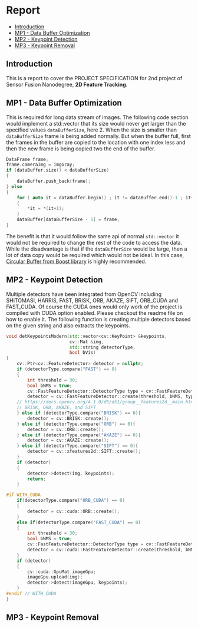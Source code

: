 # Report

- [Introduction](#Introduction)
- [MP1 - Data Buffer Optimization](#MP1)
- [MP2 - Keypoint Detection](#MP2)
- [MP3 - Keypoint Removal](#MP3)

<a name="Introduction" />

## Introduction
This is a report to cover the PROJECT SPECIFICATION for 2nd project of Sensor Fusion Nanodegree, **2D Feature Tracking**.


<a name="MP1" />

## MP1 - Data Buffer Optimization
This is required for long data stream of images. The following code section would implement a std::vector that 
its size would never get larger than the specified values `dataBufferSize`, here 2. When the size is smaller than `dataBufferSize` frame is being added normally. But when the buffer full, first the frames in the buffer are copied 
to the location with one index less and then the new frame is being copied two the end of the buffer.
```c++
DataFrame frame;
frame.cameraImg = imgGray;
if (dataBuffer.size() < dataBufferSize)
{
    dataBuffer.push_back(frame);
} else
{
    for ( auto it = dataBuffer.begin() ; it != dataBuffer.end()-1 ; it++ )
    {
        *it = *(it+1);
    }
    dataBuffer[dataBufferSize - 1] = frame;
}
``` 
The benefit is that it would follow the same api of normal `std::vector` it would not be
required to change the rest of the code to access the data. While the disadvantage is that
if the `dataBufferSize` would be large, then a lot of data copy would be required which would 
not be ideal. In this case, 
[Circular Buffer from Boost library](https://www.boost.org/doc/libs/1_61_0/doc/html/circular_buffer.html) 
is highly recommended.

<a name="MP2" />

## MP2 - Keypoint Detection
Multiple detectors have been integrated from OpenCV including 
SHITOMASI, HARRIS, FAST, BRISK, ORB, AKAZE, SIFT, ORB_CUDA and FAST_CUDA. 
Of course the CUDA ones would only work of the project is compiled with CUDA option
enabled. Please checkout the readme file on how to enable it. The following function 
is creating multiple detectors based on the given string and also extracts the keypoints.
```c++
void detKeypointsModern(std::vector<cv::KeyPoint> &keypoints,
                        cv::Mat &img,
                        std::string detectorType,
                        bool bVis)
{
    cv::Ptr<cv::FeatureDetector> detector = nullptr;
    if (detectorType.compare("FAST") == 0)
    {
        int threshold = 30;                                                              // difference between intensity of the central pixel and pixels of a circle around this pixel
        bool bNMS = true;                                                                // perform non-maxima suppression on keypoints
        cv::FastFeatureDetector::DetectorType type = cv::FastFeatureDetector::TYPE_9_16; // TYPE_9_16, TYPE_7_12, TYPE_5_8
        detector = cv::FastFeatureDetector::create(threshold, bNMS, type);
    // https://docs.opencv.org/4.1.0/d5/d51/group__features2d__main.html
    // BRISK, ORB, AKAZE, and SIFT
    } else if (detectorType.compare("BRISK") == 0){
        detector = cv::BRISK::create();
    } else if (detectorType.compare("ORB") == 0){
        detector = cv::ORB::create();
    } else if (detectorType.compare("AKAZE") == 0){
        detector = cv::AKAZE::create();
    } else if (detectorType.compare("SIFT") == 0){
        detector = cv::xfeatures2d::SIFT::create();
    } 
    if (detector) 
    {
        detector->detect(img, keypoints);
        return;
    }

#if WITH_CUDA
    if(detectorType.compare("ORB_CUDA") == 0)
    {
        detector = cv::cuda::ORB::create();
    } 
    else if(detectorType.compare("FAST_CUDA") == 0)
    {
        int threshold = 30;                                                              // difference between intensity of the central pixel and pixels of a circle around this pixel
        bool bNMS = true;                                                                // perform non-maxima suppression on keypoints
        cv::FastFeatureDetector::DetectorType type = cv::FastFeatureDetector::TYPE_9_16; // TYPE_9_16, TYPE_7_12, TYPE_5_8
        detector = cv::cuda::FastFeatureDetector::create(threshold, bNMS, type);
    }
    if (detector) 
    {
        cv::cuda::GpuMat imageGpu;
        imageGpu.upload(img);
        detector->detect(imageGpu, keypoints);
    }
#endif // WITH_CUDA
}
```


<a name="MP3" />

## MP3 - Keypoint Removal